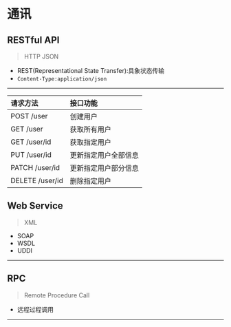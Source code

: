 # 通讯


## RESTful API
> HTTP JSON

- REST(Representational State Transfer):具象状态传输
- `Content-Type:application/json`
---
| 请求方法 | 接口功能 |
| :- | :- |
| POST /user | 创建用户 |
| GET /user | 获取所有用户 |
| GET /user/id | 获取指定用户 |
| PUT /user/id | 更新指定用户全部信息 |
| PATCH /user/id | 更新指定用户部分信息 |
| DELETE /user/id | 删除指定用户 |

## Web Service
> XML

- SOAP
- WSDL
- UDDI

---
## RPC
> Remote Procedure Call
- 远程过程调用

---


